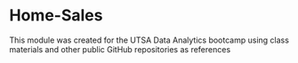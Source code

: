 # Home-Sales

This module was created for the UTSA Data Analytics bootcamp using class materials and other public GitHub repositories as references 
